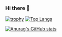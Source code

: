 ### Hi there 👋
[![trophy](https://github-profile-trophy.vercel.app/?username=mehm8128&title=MultiLanguage,Organizations,Commits,Issues,PullRequest)](https://github.com/ryo-ma/github-profile-trophy)
[![Top Langs](https://github-readme-stats-mehm8128.vercel.app/api/top-langs/?username=mehm8128&layout=compact&role=COLLABORATOR&exclude_repo=web-speed-hackathon-2022,web-speed-hackathon-2021,isucon-12,piscon-2022-2,traP-isucon-handson2022,piscon-2022,isucon12-prior
)](https://github.com/anuraghazra/github-readme-stats)

[![Anurag's GitHub stats](https://github-readme-stats-mehm8128.vercel.app/api?username=mehm8128&show_icons=true&count_private=true&role=COLLABORATOR
)](https://github.com/anuraghazra/github-readme-stats)
